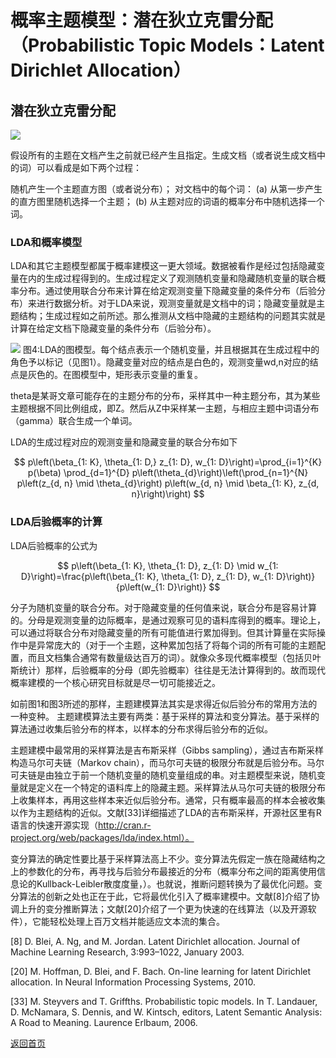 <script src="https://cdn.mathjax.org/mathjax/latest/MathJax.js?config=TeX-AMS-MML_HTMLorMML" type="text/javascript"></script>

# 概率主题模型：潜在狄立克雷分配（Probabilistic Topic Models：Latent Dirichlet Allocation）

## 潜在狄立克雷分配

<img src="http://images.cnitblog.com/blog/401489/201301/30080332-dd3fabd59925417eaf349c6732931bf5.png"/>

假设所有的主题在文档产生之前就已经产生且指定。生成文档（或者说生成文档中的词）可以看成是如下两个过程：

随机产生一个主题直方图（或者说分布）；
对文档中的每个词：
(a) 从第一步产生的直方图里随机选择一个主题；
(b) 从主题对应的词语的概率分布中随机选择一个词。

### LDA和概率模型
LDA和其它主题模型都属于概率建模这一更大领域。数据被看作是经过包括隐藏变量在内的生成过程得到的。生成过程定义了观测随机变量和隐藏随机变量的联合概率分布。通过使用联合分布来计算在给定观测变量下隐藏变量的条件分布（后验分布）来进行数据分析。对于LDA来说，观测变量就是文档中的词；隐藏变量就是主题结构；生成过程如之前所述。那么推测从文档中隐藏的主题结构的问题其实就是计算在给定文档下隐藏变量的条件分布（后验分布）。

<img src="https://images0.cnblogs.com/blog/401489/201301/30080525-a2e8a8fdf5a1498ea3555d111d381b59.png"/>
图4:LDA的图模型。每个结点表示一个随机变量，并且根据其在生成过程中的角色予以标记（见图1）。隐藏变量对应的结点是白色的，观测变量wd,n对应的结点是灰色的。在图模型中，矩形表示变量的重复。

theta是某哥文章可能存在的主题分布的分布，采样其中一种主题分布，其为某些主题根据不同比例组成，即Z。然后从Z中采样某一主题，与相应主题中词语分布（gamma）联合生成一个单词。

LDA的生成过程对应的观测变量和隐藏变量的联合分布如下

$$
p\left(\beta_{1: K}, \theta_{1: D,} z_{1: D}, w_{1: D}\right)=\prod_{i=1}^{K} p(\beta) \prod_{d=1}^{D} p\left(\theta_{d}\right)\left(\prod_{n=1}^{N} p\left(z_{d, n} \mid \theta_{d}\right) p\left(w_{d, n} \mid \beta_{1: K}, z_{d, n}\right)\right)
$$

### LDA后验概率的计算
LDA后验概率的公式为

$$
p\left(\beta_{1: K}, \theta_{1: D}, z_{1: D} \mid w_{1: D}\right)=\frac{p\left(\beta_{1: K}, \theta_{1: D}, z_{1: D}, w_{1: D}\right)}{p\left(w_{1: D}\right)}
$$

分子为随机变量的联合分布。对于隐藏变量的任何值来说，联合分布是容易计算的。分母是观测变量的边际概率，是通过观察可见的语料库得到的概率。理论上，可以通过将联合分布对隐藏变量的所有可能值进行累加得到。但其计算量在实际操作中是异常庞大的（对于一个主题，这种累加包括了将每个词的所有可能的主题配置，而且文档集合通常有数量级达百万的词）。就像众多现代概率模型（包括贝叶斯统计）那样，后验概率的分母（即先验概率）往往是无法计算得到的。故而现代概率建模的一个核心研究目标就是尽一切可能接近之。

如前图1和图3所述的那样，主题建模算法其实是求得近似后验分布的常用方法的一种变种。 主题建模算法主要有两类：基于采样的算法和变分算法。基于采样的算法通过收集后验分布的样本，以样本的分布求得后验分布的近似。

主题建模中最常用的采样算法是吉布斯采样（Gibbs sampling），通过吉布斯采样构造马尔可夫链（Markov chain），而马尔可夫链的极限分布就是后验分布。马尔可夫链是由独立于前一个随机变量的随机变量组成的串。对主题模型来说，随机变量就是定义在一个特定的语料库上的隐藏主题。采样算法从马尔可夫链的极限分布上收集样本，再用这些样本来近似后验分布。通常，只有概率最高的样本会被收集以作为主题结构的近似。文献[33]详细描述了LDA的吉布斯采样，开源社区里有R语言的快速开源实现（http://cran.r-project.org/web/packages/lda/index.html）。 

变分算法的确定性要比基于采样算法高上不少。变分算法先假定一族在隐藏结构之上的参数化的分布，再寻找与后验分布最接近的分布（概率分布之间的距离使用信息论的Kullback-Leibler散度度量，）。也就说，推断问题转换为了最优化问题。变分算法的创新之处也正在于此，它将最优化引入了概率建模中。文献[8]介绍了协调上升的变分推断算法；文献[20]介绍了一个更为快速的在线算法（以及开源软件），它能轻松处理上百万文档并能适应文本流的集合。

[8] D. Blei, A. Ng, and M. Jordan. Latent Dirichlet allocation. Journal of Machine Learning Research, 3:993–1022, January 2003.

[20] M. Hoffman, D. Blei, and F. Bach. On-line learning for latent Dirichlet allocation. In Neural Information Processing Systems, 2010.

[33] M. Steyvers and T. Griffths. Probabilistic topic models. In T. Landauer, D. McNamara, S. Dennis, and W. Kintsch, editors, Latent Semantic Analysis: A Road to Meaning. Laurence Erlbaum, 2006.





[返回首页](https://666cocohappy.github.io/note/)
